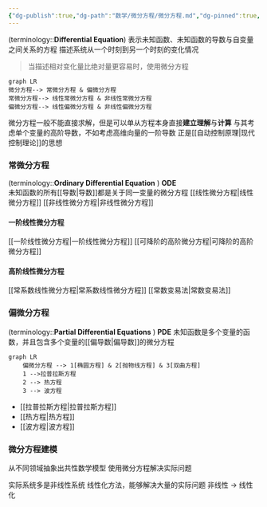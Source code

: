 ```yaml
---
{"dg-publish":true,"dg-path":"数学/微分方程/微分方程.md","dg-pinned":true,"tags":["Continuous","Equation"],"permalink":"/数学/微分方程/微分方程/","pinned":true,"dgPassFrontmatter":true,"noteIcon":"","created":"2024-09-04T12:41:40.546+08:00","updated":"2024-09-04T14:10:01.423+08:00"}
---
```


(terminology::**Differential Equation**)
表示未知函数、未知函数的导数与自变量之间关系的方程
描述系统从一个时刻到另一个时刻的变化情况
>当描述相对变化量比绝对量更容易时，使用微分方程


```mermaid
graph LR
微分方程--> 常微分方程 & 偏微分方程
常微分方程--> 线性常微分方程 & 非线性常微分方程
偏微分方程--> 线性偏微分方程 & 非线性偏微分方程
```


微分方程一般不能直接求解，但是可以单从方程本身直接**建立理解**与**计算**
与其考虑单个变量的高阶导数，不如考虑高维向量的一阶导数
正是[[自动控制原理\|现代控制理论]]的思想

### 常微分方程
(terminology::**Ordinary Differential Equation** )  **ODE**  
未知函数的所有[[导数\|导数]]都是关于同一变量的微分方程
[[线性微分方程\|线性微分方程]]
[[非线性微分方程\|非线性微分方程]]
#### 一阶线性微分方程
[[一阶线性微分方程\|一阶线性微分方程]]
[[可降阶的高阶微分方程\|可降阶的高阶微分方程]]
#### 高阶线性微分方程
[[常系数线性微分方程\|常系数线性微分方程]]
[[常数变易法\|常数变易法]]

### 偏微分方程
(terminology::**Partial Differential Equations** )  **PDE**
未知函数是多个变量的函数，并且包含多个变量的[[偏导数\|偏导数]]的微分方程

```mermaid
graph LR
	偏微分方程 --> 1[椭圆方程] & 2[抛物线方程] & 3[双曲方程]
	1 -->拉普拉斯方程
	2 --> 热方程
	3 --> 波方程
```

-  [[拉普拉斯方程\|拉普拉斯方程]]
-  [[热方程\|热方程]]
-  [[波方程\|波方程]]

### 微分方程建模
从不同领域抽象出共性数学模型
使用微分方程解决实际问题

实际系统多是非线性系统 
线性化方法，能够解决大量的实际问题
非线性 $\to$ 线性化 


